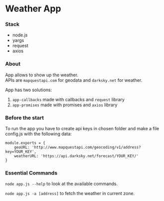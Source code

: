 # Weather App


### Stack

- node.js
- yargs
- request
- axios

### About

App allows to show up the weather. <br />
APIs are `mapquestapi.com` for geodata and `darksky.net` for weather.

App has two solutions: 
1. `app-callbacks` made with callbacks and `request` library
2. `app-promises` made with promises and `axios` library 

### Before the start

To run the app you have to create api keys in chosen folder  and make a file config.js with the following data:
```
module.exports = {
    geoURL: 'http://www.mapquestapi.com/geocoding/v1/address?key=YOUR_KEY',
    weatherURL: 'https://api.darksky.net/forecast/YOUR_KEY/'
}
```


### Essential Commands

`node app.js --help` to look at the available commands.

`node app.js -a [address]` to fetch the weather in current zone.
